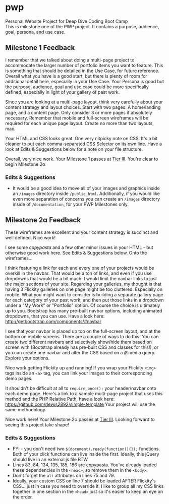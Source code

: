 # pwp
Personal Website Project for Deep Dive Coding Boot Camp  
This is milestone one of the PWP project. It contains a purpose, audience, goal, persona, and use case.

## Milestone 1 Feedback
I remember that we talked about doing a multi-page project to accommodate the larger number of portfolio items you want to feature. This is something that should be detailed in the Use Case, for future reference. Overall what you have is a good start, but there is plenty of room for additional detail here, especially in your Use Case. Your Persona is good but the purpose, audience, goal and use case could be more specifically defined, especially in light of your gallery of past work.

Since you are looking at a multi-page layout, think very carefully about your content strategy and layout choices. Start with two pages: A home/landing page, and a content page. Only consider 3 or more pages if absolutely necessary. Remember that mobile and full-screen wireframes will be required for each unique page layout. Create no more than two layouts, max. 

Your HTML and CSS looks great. One very nitpicky note on CSS: It's a bit cleaner to put each comma-separated CSS Selector on its own line. Have a look at Edits &amp; Suggestions below for a note on your file structure.

Overall, very nice work. Your Milestone 1 passes at [Tier III](https://bootcamp-coders.cnm.edu/projects/personal/rubric/). You're clear to begin Milestone 2&alpha;

### Edits &amp; Suggestions
- It would be a good idea to move all of your images and graphics inside an `/images` directory inside `/public_html`. Additionally, if you would like even more separation of concerns you can create an `/images` directory inside of `/documentation`, for your PWP Milestones only.

## Milestone 2&alpha; Feedback
These wireframes are excellent and your content strategy is succinct and well defined. Nice work! 

I see some *copypasta* and a few other minor issues in your HTML - but otherwise good work here. See Edits &amp; Suggestions below. Onto the wireframes...

I think featuring a link for each and every one of your projects would be overkill in the navbar. That would be a ton of links, and even if you use dropdowns that would be a bit much. I would limit the navbar links to just the major sections of your site. Regarding your galleries, my thought is that having 3 Flickity galleries on one page might be too cluttered. Especially on mobile. What you might want to consider is building a separate gallery page for each category of your past work, and then put those links in a dropdown under a "My Work" or "Portfolio" option. Of course the choice is ultimately up to you. Bootstrap has many pre-built navbar options, including animated dropdowns, that you can use. Have a look here: http://getbootstrap.com/components/#navbar

I see that your navbar is placed up top on the full-screen layout, and at the bottom on mobile screens. There are a couple of ways to do this: You can create two different navbars and selectively show/hide them based on screen with (Bootstrap already has pre-built CSS and classes for this!), or you can create one navbar and alter the CSS based on a @media query. Explore your options. 

Nice work getting Flickity up and running! If you wrap your Flickity `<img>` tags inside an `<a>` tag, you can link your images to their corresponding demo pages.

It shouldn't be difficult at all to `require_once();` your header/navbar onto each demo page. Here's a link to a sample multi-page project that uses this method and the PHP Relative Path, have a look here: https://github.com/rlewis2892/simple-template Your project will use the same methodology.

Nice work here! Your Milestone 2&alpha; passes at [Tier III](https://bootcamp-coders.cnm.edu/projects/personal/rubric/). Looking forward to seeing this project take shape!

### Edits &amp; Suggestions
- FYI - you don't need two `$(document).ready(function(){});` functions. Both of your click functions can live inside the first. Ideally, this jQuery should live in an external js file BTW.
- Lines 83, 84, 134, 135, 185, 186 are copypasta. You've already loaded these dependencies in the `<head>`, so remove them in the `<body>`.
- Don't forget the `alt` attributes on lines 75 and 79.
- Ideally, your custom CSS on line 7 should be loaded AFTER Flickity's CSS... just in case you need to override it. I like to group all my CSS links together in one section in the `<head>` just so it's easier to keep an eye on the order.
